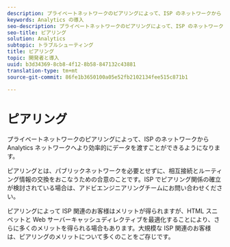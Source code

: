 ```yaml
---
description: プライベートネットワークのピアリングによって、ISP のネットワークから Analytics ネットワークへより効率的にデータを渡すことができるようになります。
keywords: Analytics の導入
seo-description: プライベートネットワークのピアリングによって、ISP のネットワークから Analytics ネットワークへより効率的にデータを渡すことができるようになります。
seo-title: ピアリング
solution: Analytics
subtopic: トラブルシューティング
title: ピアリング
topic: 開発者と導入
uuid: b3d34369-8cb8-4f12-8b58-847132c43881
translation-type: tm+mt
source-git-commit: 86fe1b3650100a05e52fb2102134fee515c871b1

---
```



# ピアリング

プライベートネットワークのピアリングによって、ISP のネットワークから Analytics ネットワークへより効率的にデータを渡すことができるようになります。

ピアリングとは、パブリックネットワークを必要とせずに、相互接続とルーティング情報の交換をおこなうための合意のことです。ISP でピアリング関係の確立が検討されている場合は、アドビエンジニアリングチームにお問い合わせください。

ピアリングによって ISP 関連のお客様はメリットが得られますが、HTML スニペットと Web サーバーキャッシュディレクティブを最適化することにより、さらに多くのメリットを得られる場合もあります。大規模な ISP 関連のお客様は、ピアリングのメリットについて多くのことをご存じです。
